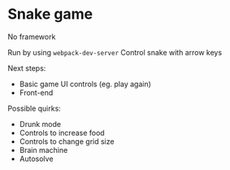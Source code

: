 # Snake game

No framework

Run by using `webpack-dev-server`
Control snake with arrow keys

Next steps:
- Basic game UI controls (eg. play again)
- Front-end

Possible quirks:
- Drunk mode
- Controls to increase food
- Controls to change grid size
- Brain machine
- Autosolve

